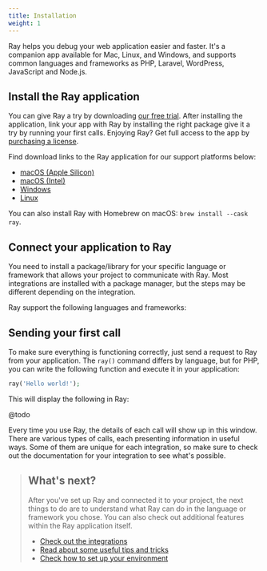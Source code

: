 ```yaml
---
title: Installation
weight: 1
---
```


Ray helps you debug your web application easier and faster. It's a companion app available for Mac, Linux, and Windows, and supports common languages and frameworks as PHP, Laravel, WordPress, JavaScript and Node.js.

## Install the Ray application

You can give Ray a try by downloading [our free trial](https://myray.app/). After installing the application, link your app with Ray by installing the right package give it a try by running your first calls. Enjoying Ray? Get full access to the app by [purchasing a license](https://spatie.be/products/ray).

Find download links to the Ray application for our support platforms below:

* [macOS (Apple Silicon)](https://spatie.be/products/ray/download/macosAppleSilicon/latest)
* [macOS (Intel)](https://spatie.be/products/ray/download/macosIntel/latest)
* [Windows](https://spatie.be/products/ray/download/windows/latest)
* [Linux](https://spatie.be/products/ray/download/linux/latest)

You can also install Ray with Homebrew on macOS: `brew install --cask ray`.

## Connect your application to Ray

You need to install a package/library for your specific language or framework that allows your project to communicate with Ray. Most integrations are installed with a package manager, but the steps may be different depending on the integration.

Ray support the following languages and frameworks:

<x-integrations-overview></x-integrations-overview>

## Sending your first call

To make sure everything is functioning correctly, just send a request to Ray from your application. The `ray()` command differs by language, but for PHP, you can write the following function and execute it in your application:

```php
ray('Hello world!');
```

This will display the following in Ray:

@todo

Every time you use Ray, the details of each call will show up in this window. There are various types of calls, each presenting information in useful ways. Some of them are unique for each integration, so make sure to check out the documentation for your integration to see what's possible.

> ## What's next?
> After you've set up Ray and connected it to your project, the next things to do are to understand what Ray can do in the language or framework you chose. You can also check out additional features within the Ray application itself.
> * [Check out the integrations](/docs/getting-started/integrations)
> * [Read about some useful tips and tricks](/docs/getting-started/tips-tricks)
> * [Check how to set up your environment](/docs/environments)
